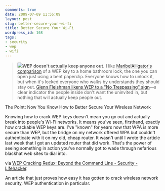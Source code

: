 ```yaml
---
comments: true
date: 2009-07-09 11:56:09
layout: post
slug: better-secure-your-wi-fi
title: Better Secure Your Wi-Fi
wordpress_id: 168
tags:
- security
- wep
- wifi
---
```


> ![](http://benjaminfleischer.com/wp-content/uploads/2009/07/notresspassing_01.png)**WEP doesn't actually keep anyone out.** I like [MaribelAlligator's comparison](http://lifehacker.com/5305094/how-to-crack-a-wi+fi-networks-wep-password-with-backtrack#c13992122) of a WEP key to a home bathroom lock, the one you can open just using a bent paperclip. Everyone knows how to unlock it, but when it's locked everyone who walks by understands they should stay out. [Glenn Fleishman likens WEP to a "No Trespassing" sign](http://lifehacker.com/5305094/how-to-crack-a-wi+fi-networks-wep-password-with-backtrack#c13987839)—a clear indicator the people inside don't want the uninvited in, but nothing that will actually keep people out.

The Point: Now You Know How to Better Secure Your Wireless Network

Knowing how to crack WEP keys doesn't mean you go out and actually break into people's Wi-Fi networks. It means you've seen, firsthand, exactly how crackable WEP keys are. I've "known" for years now that WPA is more secure than WEP, but the bridge on my network offered WPA but couldn't authenticate with it on my old, cheap router. It wasn't until I wrote the article last week that I got an updated router that did work. That's the power of seeing something in action you've normally got to wade through nefarious blackhat web sites to dial into.


via [WEP Cracking Redux: Beyond the Command Line - Security - Lifehacker](http://lifehacker.com/5309695/wep-cracking-redux-beyond-the-command-line?skyline=true&s=i).

An article that just proves how easy it has gotten to crack wireless network security, WEP authentication in particular.
